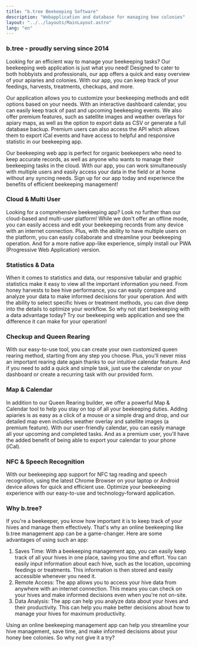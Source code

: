 ```yaml
---
title: "b.tree Beekeeping Software"
description: "Webapplication and database for managing bee colonies"
layout: "../../layouts/MainLayout.astro"
lang: "en"
---
```


### b.tree - proudly serving since 2014

Looking for an efficient way to manage your beekeeping tasks? Our beekeeping web application is just what you need! Designed to cater to both hobbyists and professionals, our app offers a quick and easy overview of your apiaries and colonies. With our app, you can keep track of your feedings, harvests, treatments, checkups, and more.

Our application allows you to customize your beekeeping methods and edit options based on your needs. With an interactive dashboard calendar, you can easily keep track of past and upcoming beekeeping events. We also offer premium features, such as satellite images and weather overlays for apiary maps, as well as the option to export data as CSV or generate a full database backup. Premium users can also access the API which allows them to export iCal events and have access to helpful and responsive statistic in our beekeeping app.

Our beekeeping web app is perfect for organic beekeepers who need to keep accurate records, as well as anyone who wants to manage their beekeeping tasks in the cloud. With our app, you can work simultaneously with multiple users and easily access your data in the field or at home without any syncing needs. Sign up for our app today and experience the benefits of efficient beekeeping management!

### Cloud & Multi User

Looking for a comprehensive beekeeping app? Look no further than our cloud-based and multi-user platform! While we don't offer an offline mode, you can easily access and edit your beekeeping records from any device with an internet connection. Plus, with the ability to have multiple users on the platform, you can easily collaborate and streamline your beekeeping operation. And for a more native app-like experience, simply install our PWA (Progressive Web Application) version.

### Statistics & Data

When it comes to statistics and data, our responsive tabular and graphic statistics make it easy to view all the important information you need. From honey harvests to bee hive performance, you can easily compare and analyze your data to make informed decisions for your operation. And with the ability to select specific hives or treatment methods, you can dive deep into the details to optimize your workflow. So why not start beekeeping with a data advantage today? Try our beekeeping web application and see the difference it can make for your operation!

### Checkup and Queen Rearing

With our easy-to-use tool, you can create your own customized queen rearing method, starting from any step you choose. Plus, you'll never miss an important rearing date again thanks to our intuitive calendar feature. And if you need to add a quick and simple task, just use the calendar on your dashboard or create a recurring task with our provided form.

### Map & Calendar

In addition to our Queen Rearing builder, we offer a powerful Map & Calendar tool to help you stay on top of all your beekeeping duties. Adding apiaries is as easy as a click of a mouse or a simple drag and drop, and our detailed map even includes weather overlay and satellite images (a premium feature). With our user-friendly calendar, you can easily manage all your upcoming and completed tasks. And as a premium user, you'll have the added benefit of being able to export your calendar to your phone (iCal).

### NFC & Speech Recognition

With our beekeeping app support for NFC tag reading and speech recognition, using the latest Chrome Browser on your laptop or Android device allows for quick and efficient use. Optimize your beekeeping experience with our easy-to-use and technology-forward application.

### Why b.tree?

If you're a beekeeper, you know how important it is to keep track of your hives and manage them effectively. That's why an online beekeeping like b.tree management app can be a game-changer. Here are some advantages of using such an app:

1. Saves Time: With a beekeeping management app, you can easily keep track of all your hives in one place, saving you time and effort. You can easily input information about each hive, such as the location, upcoming feedings or treatments. This information is then stored and easily accessible whenever you need it.
2. Remote Access: The app allows you to access your hive data from anywhere with an internet connection. This means you can check on your hives and make informed decisions even when you're not on-site.
3. Data Analysis: The app can help you analyze data about your hives and their productivity. This can help you make better decisions about how to manage your hives for maximum productivity.

Using an online beekeeping management app can help you streamline your hive management, save time, and make informed decisions about your honey bee colonies. So why not give it a try?
